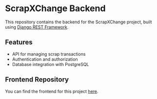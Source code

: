 # ScrapXChange Backend

This repository contains the backend for the ScrapXChange project, built using [Django REST Framework](https://www.django-rest-framework.org/).

## Features
- API for managing scrap transactions
- Authentication and authorization
- Database integration with PostgreSQL

## Frontend Repository
You can find the frontend for this project [here](https://github.com/MuhammedShamal27/ScrapXChange_frontend.git).
